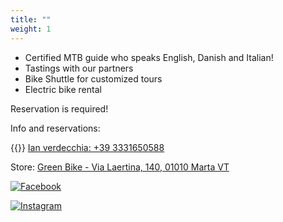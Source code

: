 ```yaml
---
title: ""
weight: 1
---
```


- Certified MTB guide who speaks English, Danish and Italian!
- Tastings with our partners
- Bike Shuttle for customized tours
- Electric bike rental

Reservation is required!

Info and reservations:

{{<icon class="fa fa-phone">}}&nbsp;[Ian verdecchia: +39 3331650588](tel:+393331650588)

Store: [Green Bike - Via Laertina, 140, 01010 Marta VT](https://g.co/kgs/zjo8JNX)

[![Facebook](/images/icons8-facebook-nuovo-48.png)](https://www.facebook.com/BikeTourOfBolsenaLake)

[![Instagram](/images/icons8-instagram-48.png)](https://www.instagram.com/bike_tour_bolsena_lake) 
